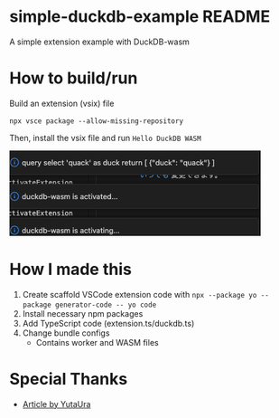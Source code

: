 # simple-duckdb-example README
A simple extension example with DuckDB-wasm

# How to build/run

Build an extension (vsix) file
```
npx vsce package --allow-missing-repository
```

Then, install the vsix file and run `Hello DuckDB WASM`

![alt text](./image.png)

# How I made this

1. Create scaffold VSCode extension code with `npx --package yo --package generator-code -- yo code`
2. Install necessary npm packages
3. Add TypeScript code (extension.ts/duckdb.ts)
4. Change bundle configs
   * Contains worker and WASM files

# Special Thanks

* [Article by YutaUra](https://zenn.dev/yuta_ura/articles/duckdb-wasm-in-vscode-extension#module-not-found-vscode-%E3%82%A8%E3%83%A9%E3%83%BC%E3%81%8C%E7%99%BA%E7%94%9F%E3%81%99%E3%82%8B%E3%81%93%E3%81%A8%E3%81%8C%E3%81%82%E3%82%8B)